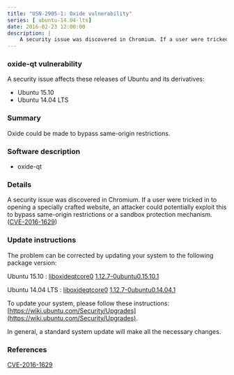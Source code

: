 ```yaml
---
title: "USN-2905-1: Oxide vulnerability"
series: [ ubuntu-14.04-lts]
date: 2016-02-23 12:00:00
description: |
    A security issue was discovered in Chromium. If a user were tricked in to opening a specially crafted website, an attacker could potentially exploit this to bypass same-origin restrictions or a sandbox protection mechanism. ([CVE-2016-1629](http://people.ubuntu.com/~ubuntu-security/cve/CVE-2016-1629)) 
--- 
```

 
 


### oxide-qt vulnerability

A security issue affects these releases of Ubuntu and its derivatives:

* Ubuntu 15.10
* Ubuntu 14.04 LTS

### Summary

Oxide could be made to bypass same-origin restrictions. 

### Software description

* oxide-qt 

### Details

A security issue was discovered in Chromium. If a user were tricked in to opening a specially crafted website, an attacker could potentially exploit this to bypass same-origin restrictions or a sandbox protection mechanism. ([CVE-2016-1629](http://people.ubuntu.com/~ubuntu-security/cve/CVE-2016-1629)) 

### Update instructions

The problem can be corrected by updating your system to the following package version:

Ubuntu 15.10
 : [liboxideqtcore0](https://launchpad.net/ubuntu/+source/oxide-qt) <span> [1.12.7-0ubuntu0.15.10.1](https://launchpad.net/ubuntu/+source/oxide-qt/1.12.7-0ubuntu0.15.10.1) </span> 

Ubuntu 14.04 LTS
 : [liboxideqtcore0](https://launchpad.net/ubuntu/+source/oxide-qt) <span> [1.12.7-0ubuntu0.14.04.1](https://launchpad.net/ubuntu/+source/oxide-qt/1.12.7-0ubuntu0.14.04.1) </span> 

To update your system, please follow these instructions: [https://wiki.ubuntu.com/Security/Upgrades](https://wiki.ubuntu.com/Security/Upgrades).

In general, a standard system update will make all the necessary changes. 

### References

 
 [CVE-2016-1629](http://people.ubuntu.com/~ubuntu-security/cve/CVE-2016-1629)
 

